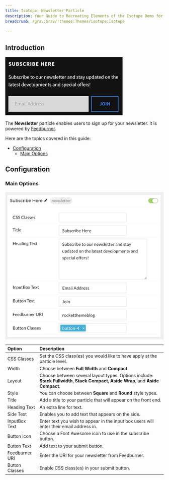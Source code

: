 ```yaml
---
title: Isotope: Newsletter Particle
description: Your Guide to Recreating Elements of the Isotope Demo for Grav
breadcrumb: /grav:Grav/!themes:Themes/isotope:Isotope

---
```


## Introduction

![](assets/particle_newsletter1.jpeg)

The **Newsletter** particle enables users to sign up for your newsletter. It is powered by [Feedburner](http://feedburner.google.com/).

Here are the topics covered in this guide:

* [Configuration](#configuration)
    - [Main Options](#main-options)

## Configuration

### Main Options 

![](assets/particle_newsletter2.jpeg)

| Option         | Description                                                                                                                          |
| :-----         | :-----                                                                                                                               |
| CSS Classes    | Set the CSS class(es) you would like to have apply at the particle level.                                                            |
| Width          | Choose between **Full Width** and **Compact**.                                                                                       |
| Layout         | Choose between several layout types. Options include: **Stack Fullwidth**, **Stack Compact**, **Aside Wrap**, and **Aside Compact**. |
| Style          | You can choose between **Square** and **Round** style types.                                                                         |
| Title          | Add a title to your particle that will appear on the front end.                                                                      |
| Heading Text   | An extra line for text.                                                                                                              |
| Side Text      | Enables you to add text that appears on the side.                                                                                    |
| InputBox Text  | Enter text you wish to appear in the input box users will enter their email address in.                                              |
| Button Icon    | Choose a Font Awesome icon to use in the subscribe button.                                                                           |
| Button Text    | Add text to your submit button.                                                                                                      |
| Feedburner URI | Enter the URI for your newsletter from Feedburner.                                                                                   |
| Button Classes | Enable CSS class(es) in your submit button.                                                                                          |